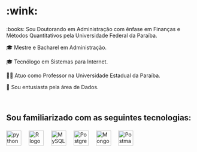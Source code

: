 <h1 align="left">:wink:</h1>

###
<p align="left">:books: Sou Doutorando em Administração com ênfase em Finanças e Métodos Quantitativos pela Universidade Federal da Paraíba. </p>
<p align="left">🎓 Mestre e Bacharel em Administração. </p>
<p align="left">🎓 Tecnólogo em Sistemas para Internet. </p>
<p align="left">👨‍🏫 Atuo como Professor na Universidade Estadual da Paraíba. </p>
<p align="left">🎲 Sou entusiasta pela área de Dados.</p>

<br>



###

<h2 align="left">Sou familiarizado com as seguintes tecnologias:</h2>

###

<div align="left">
  <img src="https://cdn.jsdelivr.net/gh/devicons/devicon@latest/icons/python/python-original.svg" height="40" alt="python logo"  />
  <img width="12" />
   <img src="https://cdn.jsdelivr.net/gh/devicons/devicon@latest/icons/r/r-original.svg"  height="40" alt="R logo"  />
  <img width="12" />
  <img src="https://cdn.jsdelivr.net/gh/devicons/devicon@latest/icons/mysql/mysql-original.svg" height="40" alt="MySQL logo" />
  <img width="12" />    
  <img src="https://cdn.jsdelivr.net/gh/devicons/devicon@latest/icons/postgresql/postgresql-original.svg" height="40" alt="Postgre logo"/>
  <img width="12" />
  <img src="https://cdn.jsdelivr.net/gh/devicons/devicon@latest/icons/mongodb/mongodb-original.svg"  height="40" alt="MongoDB logo"/>
  <img width="12" />
  <img src="https://cdn.jsdelivr.net/gh/devicons/devicon@latest/icons/postman/postman-original.svg" height="40" alt="Postman logo"/>
          
          
</div>

###
